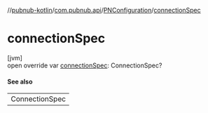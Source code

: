 //[pubnub-kotlin](../../../index.md)/[com.pubnub.api](../index.md)/[PNConfiguration](index.md)/[connectionSpec](connection-spec.md)

# connectionSpec

[jvm]\
open override var [connectionSpec](connection-spec.md): ConnectionSpec?

#### See also

| |
|---|
| ConnectionSpec |
